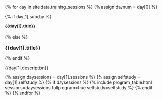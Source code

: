{% for day in site.data.training_sessions %}
 {% assign daynum = day[0] %}

 {% if day[1].subday %}
 <h4 class="daystart" style="margin-top:1em;"> {{day[1].title}} </h4>
 {% else %}
 <h3 id="{{ day[0] }}" class="daystart" style="margin-top:1em;"> {{day[1].title}} </h3>
 {% endif %}
 <p> {{day[1].description}} </p>

  {% assign daysessions = day[1].sessions %}
  {% assign selfstudy = day[1].selfstudy %}
  {% if daysessions %}
   {% include program_table.html sessions=daysessions fullprogram=true selfstudy=selfstudy %}
  {% endif %}
{% endfor %} <!-- end schedule -->

